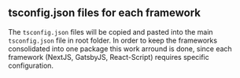 ## tsconfig.json files for each framework

The `tsconfig.json` files will be copied and pasted into the main `tsconfig.json` file in root folder.
In order to keep the frameworks consolidated into one package this work arround is done, since each framework (NextJS, GatsbyJS, React-Script) requires specific configuration.